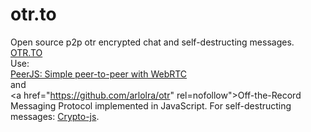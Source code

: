 # otr.to
Open source p2p otr encrypted chat and self-destructing messages. <a href="https://otr.to">OTR.TO</a>
<br>Use:<br>
<a href="https://github.com/peers/peerjs" rel="nofollow">PeerJS: Simple peer-to-peer with WebRTC</a><br>
and<br>
<a href="https://github.com/arlolra/otr" rel=nofollow">Off-the-Record Messaging Protocol implemented in JavaScript</a>.
For self-destructing messages: <a href="https://code.google.com/p/crypto-js/" rel="nofollow">Crypto-js</a>.
